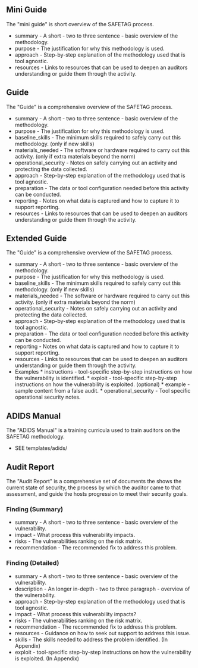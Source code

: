 ## Mini Guide

The "mini guide" is short overview of the SAFETAG process.

  * summary - A short - two to three sentence - basic overview of the methodology.
  * purpose - The justification for why this methodology is used.
  * approach - Step-by-step explanation of the methodology used that is tool agnostic.
  * resources - Links to resources that can be used to deepen an auditors understanding or guide them through the activity.

## Guide

The "Guide" is a comprehensive overview of the SAFETAG process.

  * summary - A short - two to three sentence - basic overview of the methodology.
  * purpose - The justification for why this methodology is used.
  * baseline_skills - The minimum skills required to safely carry out this methodology. (only if new skills)
  * materials_needed - The software or hardware required to carry out this activity. (only if extra materials beyond the norm)
  * operational_security - Notes on safely carrying out an activity and protecting the data collected.
  * approach - Step-by-step explanation of the methodology used that is tool agnostic.
  * preparation - The data or tool configuration needed before this activity can be conducted.
  * reporting - Notes on what data is captured and how to capture it to support reporting.
  * resources - Links to resources that can be used to deepen an auditors understanding or guide them through the activity.

## Extended Guide

The "Guide" is a comprehensive overview of the SAFETAG process.

  * summary - A short - two to three sentence - basic overview of the methodology.
  * purpose - The justification for why this methodology is used.
  * baseline_skills - The minimum skills required to safely carry out this methodology. (only if new skills)
  * materials_needed - The software or hardware required to carry out this activity. (only if extra materials beyond the norm)
  * operational_security - Notes on safely carrying out an activity and protecting the data collected.
  * approach - Step-by-step explanation of the methodology used that is tool agnostic.
  * preparation - The data or tool configuration needed before this activity can be conducted.
  * reporting - Notes on what data is captured and how to capture it to support reporting.
  * resources - Links to resources that can be used to deepen an auditors understanding or guide them through the activity.
  *  Examples
    * instructions - tool-specific step-by-step instructions on how the vulnerability is identified.
    * exploit - tool-specific step-by-step instructions on how the vulnerability is exploited. (optional)
    * example - sample content from a false audit.
    * operational_security - Tool specific operational security notes.
  
## ADIDS Manual

The "ADIDS Manual" is a training curricula used to train auditors on the SAFETAG methodology.

  * SEE templates/adids/

## Audit Report

The "Audit Report" is a comprehensive set of documents the shows the current state of security, the process by which the auditor came to that assessment, and guide the hosts progression to meet their security goals.

### Finding (Summary)

  * summary - A short - two to three sentence - basic overview of the vulnerability.
  * impact - What process this vulnerability impacts.
  * risks - The vulnerabilities ranking on the risk matrix.
  * recommendation - The recommended fix to address this problem.

### Finding (Detailed)

  * summary - A short - two to three sentence - basic overview of the vulnerability.
  * description - An longer in-depth - two to three paragraph - overview of the vulnerability.
  * approach - Step-by-step explanation of the methodology used that is tool agnostic.
  * impact - What process this vulnerability impacts?
  * risks - The vulnerabilities ranking on the risk matrix.
  * recommendation - The recommended fix to address this problem.
  * resources - Guidance on how to seek out support to address this issue.
  * skills - The skills needed to address the problem identified. (In Appendix)
  * exploit - tool-specific step-by-step instructions on how the vulnerability is exploited. (In Appendix)


